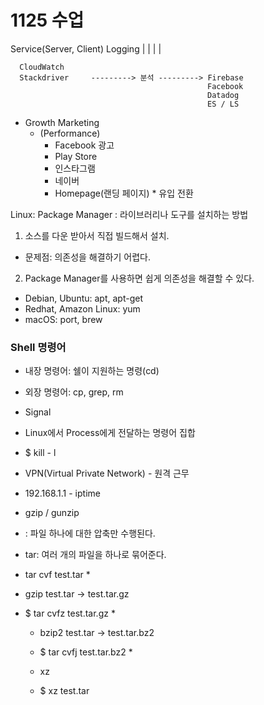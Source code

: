 # 1125 수업
Service(Server, Client)
       Logging
          |
          |
          |
          |

      CloudWatch
      Stackdriver     ---------> 분석 ---------> Firebase
                                                Facebook
                                                Datadog
                                                ES / LS
* Growth Marketing
	* (Performance)
		* Facebook 광고
		* Play Store
		* 인스타그램
		* 네이버
		* Homepage(랜딩 페이지)
				* 유입                     전환

 Linux: Package Manager
    : 라이브러리나 도구를 설치하는 방법

1. 소스를 다운 받아서 직접 빌드해서 설치.
* 문제점: 의존성을 해결하기 어렵다.

2. Package Manager를 사용하면 쉽게 의존성을 해결할 수 있다.
* Debian, Ubuntu: apt, apt-get
* Redhat, Amazon Linux: yum
* macOS: port, brew

###  Shell 명령어
* 내장 명령어: 쉘이 지원하는 명령(cd)
* 외장 명령어: cp, grep, rm

* Signal
* Linux에서 Process에게 전달하는 명령어 집합
* $ kill - l
  
* VPN(Virtual Private Network) - 원격 근무
* 192.168.1.1 - iptime
  
* gzip / gunzip
* : 파일 하나에 대한 압축만 수행된다.
  
* tar: 여러 개의 파일을 하나로 묶어준다.
* tar cvf test.tar *
* gzip test.tar        -> test.tar.gz
* $ tar cvfz test.tar.gz *

	* bzip2 test.tar       -> test.tar.bz2
	* $ tar cvfj test.tar.bz2 *

	* xz
	* $ xz test.tar